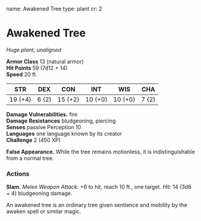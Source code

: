 name: Awakened Tree
type: plant
cr: 2

# Awakened Tree 
_Huge plant, unaligned_

**Armor Class** 13 (natural armor)    
**Hit Points** 59 (7d12 + 14)    
**Speed** 20 ft.

| STR     | DEX     | CON     | INT     | WIS     | CHA     |
|---------|---------|---------|---------|---------|---------|
| 19 (+4) | 6 (2)  | 15 (+2) | 10 (+0) | 10 (+0) | 7 (2)  |

**Damage Vulnerabilities.** fire    
**Damage Resistances** bludgeoning, piercing    
**Senses** passive Perception 10    
**Languages** one language known by its creator    
**Challenge** 2 (450 XP) 

**False Appearance.** While the tree remains motionless, it is indistinguishable from a normal tree. 

### Actions    
**Slam.** _Melee Weapon Attack:_ +6 to hit, reach 10 ft., one target. _Hit:_ 14 (3d6 + 4) bludgeoning damage. 

An awakened tree is an ordinary tree given sentience and mobility by the awaken spell or similar magic. 